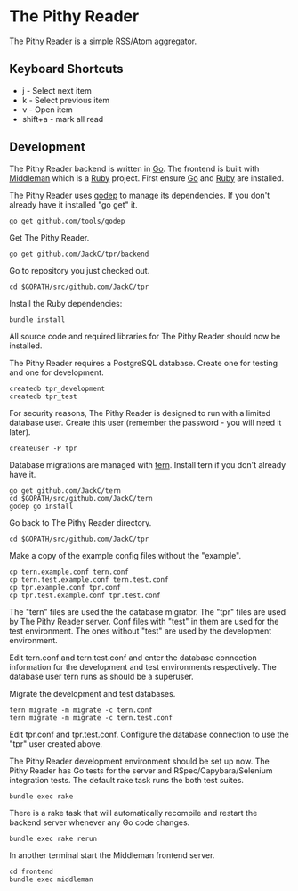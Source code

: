# The Pithy Reader

The Pithy Reader is a simple RSS/Atom aggregator.

## Keyboard Shortcuts

* j - Select next item
* k - Select previous item
* v - Open item
* shift+a - mark all read

## Development

The Pithy Reader backend is written in [Go](http://golang.org/). The frontend is built with [Middleman](http://middlemanapp.com/) which is a [Ruby](https://www.ruby-lang.org/) project. First ensure [Go](http://golang.org/) and [Ruby](https://www.ruby-lang.org/) are installed.

The Pithy Reader uses [godep](https://github.com/tools/godep) to manage its dependencies. If you don't already have it installed "go get" it.

    go get github.com/tools/godep

Get The Pithy Reader.

    go get github.com/JackC/tpr/backend

Go to repository you just checked out.

    cd $GOPATH/src/github.com/JackC/tpr

Install the Ruby dependencies:

    bundle install

All source code and required libraries for The Pithy Reader should now be installed.

The Pithy Reader requires a PostgreSQL database. Create one for testing and one for development.

    createdb tpr_development
    createdb tpr_test

For security reasons, The Pithy Reader is designed to run with a limited database user. Create this user (remember the password - you will need it later).

    createuser -P tpr

Database migrations are managed with [tern](https://github.com/JackC/tern). Install tern if you don't already have it.

    go get github.com/JackC/tern
    cd $GOPATH/src/github.com/JackC/tern
    godep go install

Go back to The Pithy Reader directory.

    cd $GOPATH/src/github.com/JackC/tpr

Make a copy of the example config files without the "example".

    cp tern.example.conf tern.conf
    cp tern.test.example.conf tern.test.conf
    cp tpr.example.conf tpr.conf
    cp tpr.test.example.conf tpr.test.conf

The "tern" files are used the the database migrator. The "tpr" files are used by The Pithy Reader server. Conf files with "test" in them are used for the test environment. The ones without "test" are used by the development environment.

Edit tern.conf and tern.test.conf and enter the database connection information for the development and test environments respectively. The database user tern runs as should be a superuser.

Migrate the development and test databases.

    tern migrate -m migrate -c tern.conf
    tern migrate -m migrate -c tern.test.conf

Edit tpr.conf and tpr.test.conf. Configure the database connection to use the "tpr" user created above.

The Pithy Reader development environment should be set up now. The Pithy Reader has Go tests for the server and RSpec/Capybara/Selenium integration tests. The default rake task runs the both test suites.

    bundle exec rake

There is a rake task that will automatically recompile and restart the backend server whenever any Go code changes.

    bundle exec rake rerun

In another terminal start the Middleman frontend server.

    cd frontend
    bundle exec middleman
